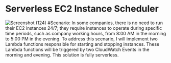 # Serverless EC2 Instance Scheduler
![Screenshot (124)](https://github.com/user-attachments/assets/e2f2d519-417f-403d-a4f4-0e9758a04d14)
#Scenario:
In some companies, there is no need to run their EC2 instances 24/7; they require instances to operate during specific time periods, such as company working hours, from 8:00 AM in the morning to 5:00 PM in the evening. To address this scenario, I will implement two Lambda functions responsible for starting and stopping instances. These Lambda functions will be triggered by two CloudWatch Events in the morning and evening. This solution is fully serverless.
